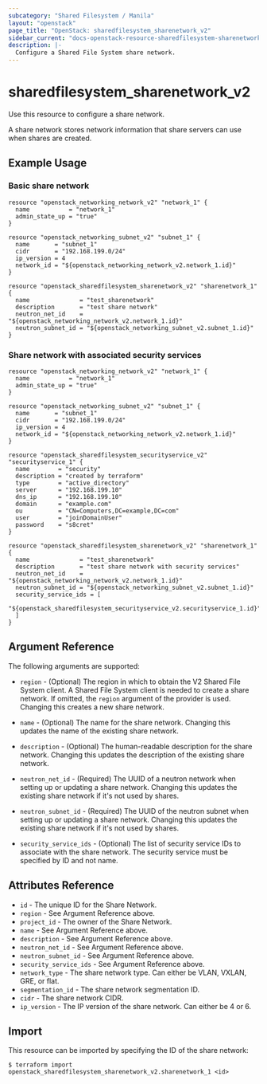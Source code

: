 ```yaml
---
subcategory: "Shared Filesystem / Manila"
layout: "openstack"
page_title: "OpenStack: sharedfilesystem_sharenetwork_v2"
sidebar_current: "docs-openstack-resource-sharedfilesystem-sharenetwork-v2"
description: |-
  Configure a Shared File System share network.
---
```


# sharedfilesystem\_sharenetwork\_v2

Use this resource to configure a share network.

A share network stores network information that share servers can use when
shares are created.

## Example Usage

### Basic share network

```hcl
resource "openstack_networking_network_v2" "network_1" {
  name           = "network_1"
  admin_state_up = "true"
}

resource "openstack_networking_subnet_v2" "subnet_1" {
  name       = "subnet_1"
  cidr       = "192.168.199.0/24"
  ip_version = 4
  network_id = "${openstack_networking_network_v2.network_1.id}"
}

resource "openstack_sharedfilesystem_sharenetwork_v2" "sharenetwork_1" {
  name              = "test_sharenetwork"
  description       = "test share network"
  neutron_net_id    = "${openstack_networking_network_v2.network_1.id}"
  neutron_subnet_id = "${openstack_networking_subnet_v2.subnet_1.id}"
}
```

### Share network with associated security services

```hcl
resource "openstack_networking_network_v2" "network_1" {
  name           = "network_1"
  admin_state_up = "true"
}

resource "openstack_networking_subnet_v2" "subnet_1" {
  name       = "subnet_1"
  cidr       = "192.168.199.0/24"
  ip_version = 4
  network_id = "${openstack_networking_network_v2.network_1.id}"
}

resource "openstack_sharedfilesystem_securityservice_v2" "securityservice_1" {
  name        = "security"
  description = "created by terraform"
  type        = "active_directory"
  server      = "192.168.199.10"
  dns_ip      = "192.168.199.10"
  domain      = "example.com"
  ou          = "CN=Computers,DC=example,DC=com"
  user        = "joinDomainUser"
  password    = "s8cret"
}

resource "openstack_sharedfilesystem_sharenetwork_v2" "sharenetwork_1" {
  name              = "test_sharenetwork"
  description       = "test share network with security services"
  neutron_net_id    = "${openstack_networking_network_v2.network_1.id}"
  neutron_subnet_id = "${openstack_networking_subnet_v2.subnet_1.id}"
  security_service_ids = [
    "${openstack_sharedfilesystem_securityservice_v2.securityservice_1.id}",
  ]
}
```

## Argument Reference

The following arguments are supported:

* `region` - (Optional) The region in which to obtain the V2 Shared File System client.
    A Shared File System client is needed to create a share network. If omitted, the
    `region` argument of the provider is used. Changing this creates a new
    share network.

* `name` - (Optional) The name for the share network. Changing this updates the name
    of the existing share network.

* `description` - (Optional) The human-readable description for the share network.
    Changing this updates the description of the existing share network.

* `neutron_net_id` - (Required) The UUID of a neutron network when setting up or updating
    a share network. Changing this updates the existing share network if it's not used by
    shares.

* `neutron_subnet_id` - (Required) The UUID of the neutron subnet when setting up or
    updating a share network. Changing this updates the existing share network if it's
    not used by shares.

* `security_service_ids` - (Optional) The list of security service IDs to associate with
    the share network. The security service must be specified by ID and not name.

## Attributes Reference

* `id` - The unique ID for the Share Network.
* `region` - See Argument Reference above.
* `project_id` - The owner of the Share Network.
* `name` - See Argument Reference above.
* `description` - See Argument Reference above.
* `neutron_net_id` - See Argument Reference above.
* `neutron_subnet_id` - See Argument Reference above.
* `security_service_ids` - See Argument Reference above.
* `network_type` - The share network type. Can either be VLAN, VXLAN, GRE, or flat.
* `segmentation_id` - The share network segmentation ID.
* `cidr` - The share network CIDR.
* `ip_version` - The IP version of the share network. Can either be 4 or 6.

## Import

This resource can be imported by specifying the ID of the share network:

```
$ terraform import openstack_sharedfilesystem_sharenetwork_v2.sharenetwork_1 <id>
```
